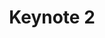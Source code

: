 ---
slug: keynote-2
type: event
event_type: Keynote
title: Keynote 2
status: ready
venue: VOGELFREI
date_time: Thursday, April 20th, 14:00
schedule:
    -   time: t14:00
        item: $keynote-marije-baalman
---